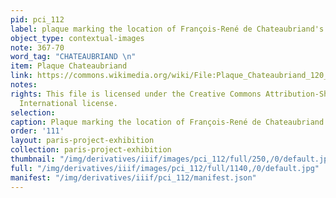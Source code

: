 ```yaml
---
pid: pci_112
label: plaque marking the location of François-René de Chateaubriand's death
object_type: contextual-images
note: 367-70
word_tag: "CHATEAUBRIAND \n"
item: Plaque Chateaubriand
link: https://commons.wikimedia.org/wiki/File:Plaque_Chateaubriand_120_rue_du_Bac.jpg
notes: 
rights: This file is licensed under the Creative Commons Attribution-Share Alike 4.0
  International license.
selection: 
caption: Plaque marking the location of François-René de Chateaubriand's death
order: '111'
layout: paris-project-exhibition
collection: paris-project-exhibition
thumbnail: "/img/derivatives/iiif/images/pci_112/full/250,/0/default.jpg"
full: "/img/derivatives/iiif/images/pci_112/full/1140,/0/default.jpg"
manifest: "/img/derivatives/iiif/pci_112/manifest.json"
---
```

